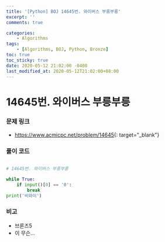 ```yaml
---
title: '[Python] BOJ 14645번. 와이버스 부릉부릉'
excerpt: ''
comments: true

categories:
    - Algorithms
tags:
    - [Algorithms, BOJ, Python, Bronze]
toc: true
toc_sticky: true
date: 2020-05-12 21:02:00 -0400
last_modified_at: 2020-05-12T21:02:00+08:00
---
```


# 14645번. 와이버스 부릉부릉

### 문제 링크

-   <https://www.acmicpc.net/problem/14645>{: target="\_blank"}

### 풀이 코드

```python

# 14645번. 와이버스 부릉부릉

while True:
    if input()[0] == '0':
        break
print('비와이')
```

### 비고

-   브론즈5
-   이 무슨...

